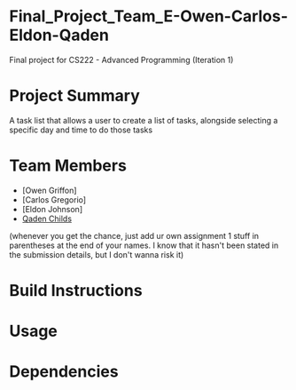 # Final_Project_Team_E-Owen-Carlos-Eldon-Qaden
Final project for CS222 - Advanced Programming (Iteration 1)

# Project Summary
A task list that allows a user to create a list of tasks, alongside selecting a specific day and time to do those tasks

# Team Members
- [Owen Griffon]
- [Carlos Gregorio]
- [Eldon Johnson]
- [Qaden Childs](https://docs.google.com/document/d/1cf0a3RvETB2U5AnXMHjQmgXjK1bMmUwChpr8D2bSsWM/edit?tab=t.0#heading=h.c8n1tmm0tkn6)

(whenever you get the chance, just add ur own assignment 1 stuff in parentheses at the end of your names. I know that it hasn't been stated in the submission details, but I don't wanna risk it)

# Build Instructions

# Usage

# Dependencies
